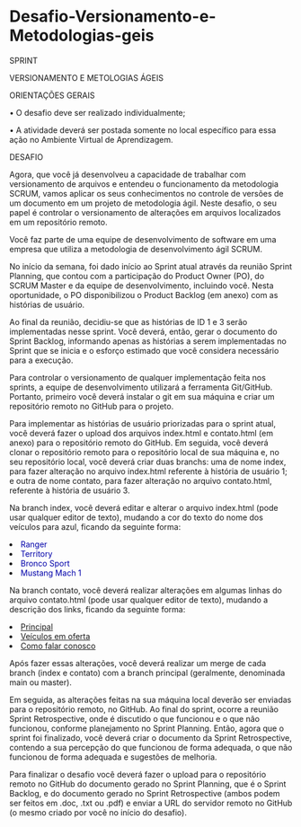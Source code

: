# Desafio-Versionamento-e-Metodologias-geis

SPRINT

VERSIONAMENTO E METOLOGIAS ÁGEIS

ORIENTAÇÕES GERAIS


• O desafio deve ser realizado individualmente;

• A atividade deverá ser postada somente no local específico para essa ação no Ambiente Virtual
de Aprendizagem.


DESAFIO


Agora, que você já desenvolveu a capacidade de trabalhar com versionamento de arquivos e entendeu o funcionamento
da metodologia SCRUM, vamos aplicar os seus conhecimentos no controle de versões de um documento em um
projeto de metodologia ágil. Neste desafio, o seu papel é controlar o versionamento de alterações em arquivos
localizados em um repositório remoto.

Você faz parte de uma equipe de desenvolvimento de software em uma empresa que utiliza a metodologia de
desenvolvimento ágil SCRUM.

No início da semana, foi dado início ao Sprint atual através da reunião Sprint Planning, que contou com a participação
do Product Owner (PO), do SCRUM Master e da equipe de desenvolvimento, incluindo você. Nesta oportunidade, o
PO disponibilizou o Product Backlog (em anexo) com as histórias de usuário.

Ao final da reunião, decidiu-se que as histórias de ID 1 e 3 serão implementadas nesse sprint. Você deverá, então,
gerar o documento do Sprint Backlog, informando apenas as histórias a serem implementadas no Sprint que se inicia
e o esforço estimado que você considera necessário para a execução.

Para controlar o versionamento de qualquer implementação feita nos sprints, a equipe de desenvolvimento utilizará a
ferramenta Git/GitHub. Portanto, primeiro você deverá instalar o git em sua máquina e criar um repositório remoto no
GitHub para o projeto.

Para implementar as histórias de usuário priorizadas para o sprint atual, você deverá fazer o upload dos arquivos
index.html e contato.html (em anexo) para o repositório remoto do GitHub. Em seguida, você deverá clonar o
repositório remoto para o repositório local de sua máquina e, no seu repositório local, você deverá criar duas branchs:
uma de nome index, para fazer alteração no arquivo index.html referente à história de usuário 1; e outra de nome
contato, para fazer alteração no arquivo contato.html, referente à história de usuário 3.

Na branch index, você deverá editar e alterar o arquivo index.html (pode usar qualquer editor de texto), mudando a
cor do texto do nome dos veículos para azul, ficando da seguinte forma:

<li><font color="#0000AA">Ranger </font></li>
<li><font color="#0000AA">Territory</font></li>
<li><font color="#0000AA">Bronco Sport</font></li>
<li><font color="#0000AA">Mustang Mach 1</font></li>

Na branch contato, você deverá realizar alterações em algumas linhas do arquivo contato.html (pode usar qualquer editor de
texto), mudando a descrição dos links, ficando da seguinte forma:

<li> <a href="index.html">Principal</a> </li>
<li> <a href="veiculos.html"> Veículos em oferta </a></li>
<li> <a href="contato.html"> Como falar conosco</a></li>

Após fazer essas alterações, você deverá realizar um merge de cada branch (index e contato) com a branch principal
(geralmente, denominada main ou master).

Em seguida, as alterações feitas na sua máquina local deverão ser enviadas para o repositório remoto, no GitHub.
Ao final do sprint, ocorre a reunião Sprint Retrospective, onde é discutido o que funcionou e o que não funcionou,
conforme planejamento no Sprint Planning. Então, agora que o sprint foi finalizado, você deverá criar o documento da
Sprint Retrospective, contendo a sua percepção do que funcionou de forma adequada, o que não funcionou de forma
adequada e sugestões de melhoria.

Para finalizar o desafio você deverá fazer o upload para o repositório remoto no GitHub do documento gerado no Sprint
Planning, que é o Sprint Backlog, e do documento gerado no Sprint Retrospective (ambos podem ser feitos em .doc,
.txt ou .pdf) e enviar a URL do servidor remoto no GitHub (o mesmo criado por você no início do desafio).
